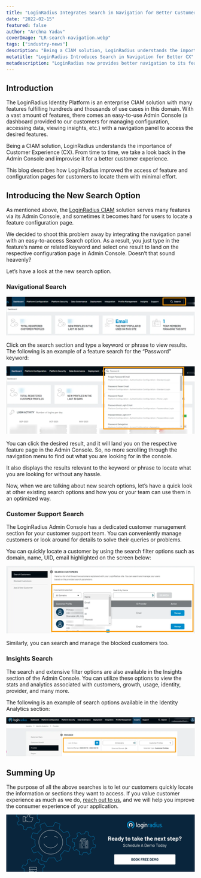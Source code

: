 ```yaml
---
title: "LoginRadius Integrates Search in Navigation for Better Customer Experience"
date: "2022-02-15"
featured: false 
author: "Archna Yadav"
coverImage: "LR-search-navigation.webp"
tags: ["industry-news"]
description: "Being a CIAM solution, LoginRadius understands the importance of customer experience. From time to time, we take a look back in the Admin Console and keep improvising it. This time we worked on the Search in navigation."
metatitle: "LoginRadius Introduces Search in Navigation for Better CX"
metadescription: "LoginRadius now provides better navigation to its feature and configuration pages with an improved Search option. Learn how the CIAM platform is improvising CX."
---
```



## Introduction 

The LoginRadius Identity Platform is an enterprise CIAM solution with many features fulfilling hundreds and thousands of use cases in this domain. With a vast amount of features, there comes an easy-to-use Admin Console (a dashboard provided to our customers for managing configuration, accessing data, viewing insights, etc.) with a navigation panel to access the desired features.

Being a CIAM solution, LoginRadius understands the importance of Customer Experience (CX). From time to time, we take a look back in the Admin Console and improvise it for a better customer experience.

This blog describes how LoginRadius improved the access of feature and configuration pages for customers to locate them with minimal effort.


## Introducing the New Search Option

As mentioned above, the [LoginRadius CIAM](https://www.loginradius.com/) solution serves many features via its Admin Console, and sometimes it becomes hard for users to locate a feature configuration page.

We decided to shoot this problem away by integrating the navigation panel with an easy-to-access Search option. As a result, you just type in the feature’s name or related keyword and select one result to land on the respective configuration page in Admin Console. Doesn’t that sound heavenly? 

Let’s have a look at the new search option.


### Navigational Search



![1.webp](1.webp)


Click on the search section and type a keyword or phrase to view results. The following is an example of a feature search for the “Password” keyword:



![2.webp](2.webp)


You can click the desired result, and it will land you on the respective feature page in the Admin Console. So, no more scrolling through the navigation menu to find out what you are looking for in the console.

It also displays the results relevant to the keyword or phrase to locate what you are looking for without any hassle.

Now, when we are talking about new search options, let’s have a quick look at other existing search options and how you or your team can use them in an optimized way.


### Customer Support Search

The LoginRadius Admin Console has a dedicated customer management section for your customer support team. You can conveniently manage customers or look around for details to solve their queries or problems.

You can quickly locate a customer by using the search filter options such as domain, name, UID, email highlighted on the screen below:



![3](3.webp)


Similarly, you can search and manage the blocked customers too. 


### Insights Search

The search and extensive filter options are also available in the Insights section of the Admin Console. You can utilize these options to view the stats and analytics associated with customers, growth, usage, identity, provider, and many more.

The following is an example of search options available in the Identity Analytics section:



![4](4.webp)



## Summing Up

The purpose of all the above searches is to let our customers quickly locate the information or sections they want to access. If you value customer experience as much as we do, [reach out to us](https://www.loginradius.com/contact-us?utm_source=blog&utm_medium=web&utm_campaign=loginradius-integrates-search-navigation-better-cx), and we will help you improve the consumer experience of your application.


[![Book-a-demo-loginradius](../../assets/book-a-demo-loginradius.webp)](https://www.loginradius.com/contact-us?utm_source=blog&utm_medium=web&utm_campaign=loginradius-integrates-search-navigation-better-cx)
